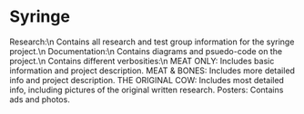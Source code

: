 # Syringe 
Research:\n
Contains all research and test group information for the syringe project.\n
Documentation:\n
Contains diagrams and psuedo-code on the project.\n
Contains different verbosities:\n
MEAT ONLY: Includes basic information and project description.
MEAT & BONES: Includes more detailed info and project description.
THE ORIGINAL COW: Includes most detailed info, including pictures of the original written research.
Posters:
Contains ads and photos.

